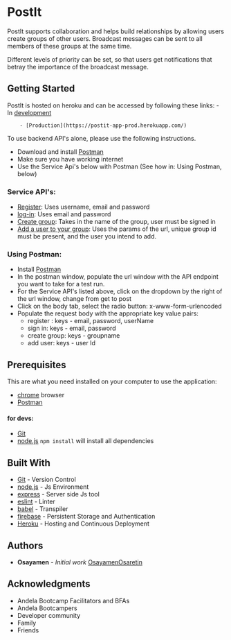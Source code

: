 # PostIt

PostIt supports collaboration and helps build relationships by allowing users create groups of other users. Broadcast messages can be sent to all members of these groups at the same time.

Different levels of priority can be set, so that users get notifications that betray the importance of the broadcast message.


## Getting Started
 PostIt is hosted on heroku and can be accessed by following these links: 
        - In [development](https://postit-app-develop.herokuapp.com/) 


        - [Production](https://postit-app-prod.herokuapp.com/)
        

To use backend API's alone, please use the following instructions. 
  - Download and install [Postman](https://chrome.google.com/webstore/detail/postman/fhbjgbiflinjbdggehcddcbncdddomop?hl=en)
  - Make sure you have working internet
  - Use the Service Api's below with Postman (See how in: Using Postman, below)


### Service API's:
  - [Register](https://postit-app-develop.herokuapp.com/user/signup): Uses username, email and password
  - [log-in](https://postit-app-develop.herokuapp.com/user/signin):
  Uses email and password
  - [Create group](https://postit-app-develop.herokuapp.com/group):
  Takes in the name of the group, user must be signed in
  - [Add a user to your group](https://postit-app-develop.herokuapp.com/group/:groupId/user):
  Uses the params of the url, unique group id must be present, and the user you intend to add.


### Using Postman:
 - Install [Postman](https://chrome.google.com/webstore/detail/postman/fhbjgbiflinjbdggehcddcbncdddomop?hl=en)
 - In the postman window, populate the url window with the API endpoint you want to take for a test run.
 - For the Service API's listed above, click on the dropdown by the right of the url window, change from get to post
 - Click on the body tab, select the radio button: x-www-form-urlencoded
 - Populate the request body with the appropriate key value pairs: 
      - register : keys - email, password, userName
      - sign in: keys - email, password
      - create group: keys - groupname
      - add user: keys - user Id


## Prerequisites
 This are what you need installed on your computer to use the application:

 - [chrome](https://www.google.com/chrome/browser/desktop/) browser
 - [Postman]((https://chrome.google.com/webstore/detail/postman/fhbjgbiflinjbdggehcddcbncdddomop?hl=en))

 #### for devs:
 - [Git]((https://git-for-windows.github.io/))
 - [node.js]((https://nodejs.org/en/download/))
        ``` npm install ``` will install all dependencies



## Built With

- [Git]((https://github.com/)) - Version Control
- [node.js]((https://nodejs.org/)) - Js Environment
- [express](https://expressjs.com/en/starter/installing.html) - Server side Js tool
- [eslint](http://eslint.org/) - Linter
- [babel](https://babeljs.io/) - Transpiler 
- [firebase](firebase.google.com) - Persistent Storage and Authentication
- [Heroku](www.heroku,com) - Hosting and Continuous Deployment


## Authors

* **Osayamen** - *Initial work* [OsayamenOsaretin](github.com/OsayamenOsaretin)



## Acknowledgments
* Andela Bootcamp Facilitators and BFAs
* Andela Bootcampers
* Developer community
* Family
* Friends

